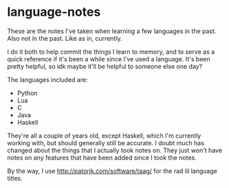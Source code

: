 # language-notes

These are the notes I've taken when learning a few languages in the past. Also not in the past. Like as in, currently.

I do it both to help commit the things I learn to memory, and to serve as a quick reference if it's been a while since
I've used a language. It's been pretty helpful, so idk maybe it'll be helpful to someone else one day?

The languages included are:
 - Python
 - Lua
 - C
 - Java
 - Haskell

They're all a couple of years old, except Haskell, which I'm currently working with, but should generally still be
accurate. I doubt much has changed about the things that I actually took notes on. They just won't have notes on any
features that have been added since I took the notes.

By the way, I use http://patorjk.com/software/taag/ for the rad lil language titles.
